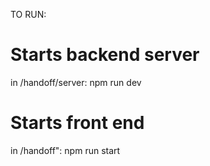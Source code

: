 TO RUN:

# Starts backend server
in /handoff/server:
npm run dev 

# Starts front end
in /handoff":
npm run start